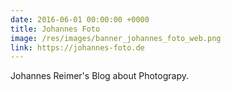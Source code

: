```yaml
---
date: 2016-06-01 00:00:00 +0000
title: Johannes Foto
image: /res/images/banner_johannes_foto_web.png
link: https://johannes-foto.de
---
```

Johannes Reimer's Blog about Photograpy.
